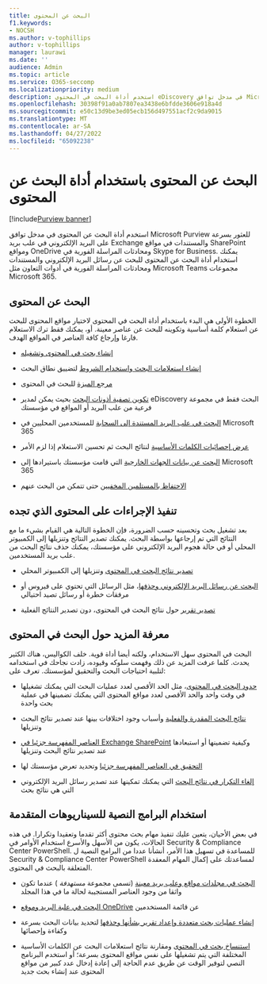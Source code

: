 ```yaml
---
title: البحث عن المحتوى
f1.keywords:
- NOCSH
ms.author: v-tophillips
author: v-tophillips
manager: laurawi
ms.date: ''
audience: Admin
ms.topic: article
ms.service: O365-seccomp
ms.localizationpriority: medium
description: استخدم أداة البحث في المحتوى eDiscovery في مدخل توافق Microsoft Purview للعثور بسرعة على البريد الإلكتروني في علب بريد Exchange والمستندات في مواقع SharePoint ومواقع OneDrive ومحادثات المراسلة الفورية في Skype for Business.
ms.openlocfilehash: 30398f91a0ab7807ea3438e6bfdde3606e918a4d
ms.sourcegitcommit: e50c13d9be3ed05ecb156d497551acf2c9da9015
ms.translationtype: MT
ms.contentlocale: ar-SA
ms.lasthandoff: 04/27/2022
ms.locfileid: "65092238"
---
```

# <a name="search-for-content-using-the-content-search-tool"></a>البحث عن المحتوى باستخدام أداة البحث عن المحتوى

[!include[Purview banner](../includes/purview-rebrand-banner.md)]

استخدم أداة البحث عن المحتوى في مدخل توافق Microsoft Purview للعثور بسرعة على البريد الإلكتروني في علب بريد Exchange والمستندات في مواقع SharePoint ومواقع OneDrive ومحادثات المراسلة الفورية في Skype for Business. يمكنك استخدام أداة البحث عن المحتوى للبحث عن رسائل البريد الإلكتروني والمستندات ومحادثات المراسلة الفورية في أدوات التعاون مثل Microsoft Teams مجموعات Microsoft 365.
  
## <a name="search-for-content"></a>البحث عن المحتوى

الخطوة الأولى هي البدء باستخدام أداة البحث في المحتوى لاختيار مواقع المحتوى للبحث عن استعلام كلمة أساسية وتكوينه للبحث عن عناصر معينة. أو، يمكنك فقط ترك الاستعلام فارغا وإرجاع كافة العناصر في المواقع الهدف.
  
- [إنشاء بحث في المحتوى وتشغيله](content-search.md)

- [إنشاء استعلامات البحث واستخدام الشروط](keyword-queries-and-search-conditions.md) لتضييق نطاق البحث

- [مرجع الميزة](content-search-reference.md) للبحث في المحتوى

- [تكوين تصفية أذونات البحث](permissions-filtering-for-content-search.md) بحيث يمكن لمدير eDiscovery البحث فقط في مجموعة فرعية من علب البريد أو المواقع في مؤسستك

- [البحث في علب البريد المستندة إلى السحابة](search-cloud-based-mailboxes-for-on-premises-users.md) للمستخدمين المحليين في Microsoft 365

- [عرض إحصائيات الكلمات الأساسية](view-keyword-statistics-for-content-search.md) لنتائج البحث ثم تحسين الاستعلام إذا لزم الأمر

- [البحث عن بيانات الجهات الخارجية](use-content-search-to-search-third-party-data-that-was-imported.md) التي قامت مؤسستك باستيرادها إلى Microsoft 365

- [الاحتفاظ بالمستلمين المخفيين](/exchange/policy-and-compliance/holds/preserve-bcc-recipients-and-group-members) حتى تتمكن من البحث عنهم

## <a name="perform-actions-on-content-you-find"></a>تنفيذ الإجراءات على المحتوى الذي تجده

بعد تشغيل بحث وتحسينه حسب الضرورة، فإن الخطوة التالية هي القيام بشيء ما مع النتائج التي تم إرجاعها بواسطة البحث. يمكنك تصدير النتائج وتنزيلها إلى الكمبيوتر المحلي أو في حالة هجوم البريد الإلكتروني على مؤسستك، يمكنك حذف نتائج البحث من علب بريد المستخدمين.
  
- [تصدير نتائج البحث في المحتوى](export-search-results.md) وتنزيلها إلى الكمبيوتر المحلي

- [البحث عن رسائل البريد الإلكتروني وحذفها](search-for-and-delete-messages-in-your-organization.md)، مثل الرسائل التي تحتوي على فيروس أو مرفقات خطرة أو رسائل تصيد احتيالي

- [تصدير تقرير](export-a-content-search-report.md) حول نتائج البحث في المحتوى، دون تصدير النتائج الفعلية

## <a name="learn-more-about-content-search"></a>معرفة المزيد حول البحث في المحتوى

البحث في المحتوى سهل الاستخدام، ولكنه أيضا أداة قوية. خلف الكواليس، هناك الكثير يحدث. كلما عرفت المزيد عن ذلك وفهمت سلوكه وقيوده، زادت نجاحك في استخدامه لتلبية احتياجات البحث والتحقيق لمؤسستك. تعرف على:
  
- [حدود البحث في المحتوى](limits-for-content-search.md)، مثل الحد الأقصى لعدد عمليات البحث التي يمكنك تشغيلها في وقت واحد والحد الأقصى لعدد مواقع المحتوى التي يمكنك تضمينها في عملية بحث واحدة

- [نتائج البحث المقدرة والفعلية](differences-between-estimated-and-actual-ediscovery-search-results.md) وأسباب وجود اختلافات بينها عند تصدير نتائج البحث وتنزيلها

- [العناصر المفهرسة جزئيا في Exchange SharePoint](partially-indexed-items-in-content-search.md) وكيفية تضمينها أو استبعادها عند تصدير نتائج البحث وتنزيلها

- [التحقيق في العناصر المفهرسة جزئيا](investigating-partially-indexed-items-in-ediscovery.md) وتحديد تعرض مؤسستك لها

- [إلغاء التكرار في نتائج البحث](de-duplication-in-ediscovery-search-results.md) التي يمكنك تمكينها عند تصدير رسائل البريد الإلكتروني التي هي نتائج بحث

## <a name="use-scripts-for-advanced-scenarios"></a>استخدام البرامج النصية للسيناريوهات المتقدمة

في بعض الأحيان، يتعين عليك تنفيذ مهام بحث محتوى أكثر تقدما وتعقيدا وتكرارا. في هذه الحالات، يكون من الأسهل والأسرع استخدام الأوامر في Security & Compliance Center PowerShell. للمساعدة في تسهيل هذا الأمر، أنشأنا عددا من البرامج النصية ل Security & Compliance Center PowerShell لمساعدتك على إكمال المهام المعقدة المتعلقة بالبحث في المحتوى.

- [البحث في مجلدات مواقع وعلب بريد معينة](use-content-search-for-targeted-collections.md) (تسمى مجموعة  *مستهدفة* ) عندما تكون واثقا من وجود العناصر المستجيبة لحالة ما في هذا المجلد

- [البحث في علبة البريد وموقع OneDrive](search-the-mailbox-and-onedrive-for-business-for-a-list-of-users.md) عن قائمة المستخدمين

- [إنشاء عمليات بحث متعددة وإعداد تقرير بشأنها وحذفها](create-report-on-and-delete-multiple-content-searches.md) لتحديد بيانات البحث بسرعة وكفاءة وإحصائها

- [استنساخ بحث في المحتوى](clone-a-content-search.md) ومقارنة نتائج استعلامات البحث عن الكلمات الأساسية المختلفة التي يتم تشغيلها على نفس مواقع المحتوى بسرعة؛ أو استخدم البرنامج النصي لتوفير الوقت عن طريق عدم الحاجة إلى إعادة إدخال عدد كبير من مواقع المحتوى عند إنشاء بحث جديد
